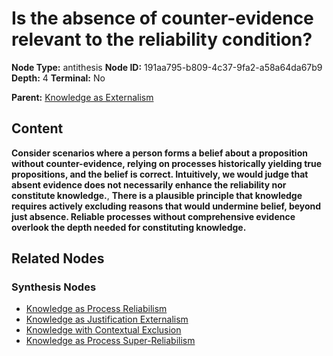 # Is the absence of counter-evidence relevant to the reliability condition?

**Node Type:** antithesis
**Node ID:** 191aa795-b809-4c37-9fa2-a58a64da67b9
**Depth:** 4
**Terminal:** No

**Parent:** [Knowledge as Externalism](knowledge-as-externalism-synthesis-38d77a8b-453e-4e98-ace4-586de3d22f1d.md)

## Content

**Consider scenarios where a person forms a belief about a proposition without counter-evidence, relying on processes historically yielding true propositions, and the belief is correct. Intuitively, we would judge that absent evidence does not necessarily enhance the reliability nor constitute knowledge.**, **There is a plausible principle that knowledge requires actively excluding reasons that would undermine belief, beyond just absence. Reliable processes without comprehensive evidence overlook the depth needed for constituting knowledge.**

## Related Nodes

### Synthesis Nodes

- [Knowledge as Process Reliabilism](knowledge-as-process-reliabilism-synthesis-eae0557b-f537-4cc2-812a-040aaacc5cf3.md)
- [Knowledge as Justification Externalism](knowledge-as-justification-externalism-synthesis-e669d531-019b-4a91-a950-3cdee11355fb.md)
- [Knowledge with Contextual Exclusion](knowledge-with-contextual-exclusion-synthesis-f824de38-18a1-4aff-9118-190170d887fe.md)
- [Knowledge as Process Super-Reliabilism](knowledge-as-process-super-reliabilism-synthesis-594285ea-2e4b-481b-a9f7-c5fd20a04607.md)
